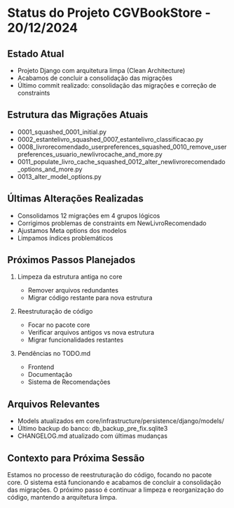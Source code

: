 # Status do Projeto CGVBookStore - 20/12/2024

## Estado Atual
- Projeto Django com arquitetura limpa (Clean Architecture)
- Acabamos de concluir a consolidação das migrações
- Último commit realizado: consolidação das migrações e correção de constraints

## Estrutura das Migrações Atuais
- 0001_squashed_0001_initial.py
- 0002_estantelivro_squashed_0007_estantelivro_classificacao.py
- 0008_livrorecomendado_userpreferences_squashed_0010_remove_userpreferences_usuario_newlivrocache_and_more.py
- 0011_populate_livro_cache_squashed_0012_alter_newlivrorecomendado_options_and_more.py
- 0013_alter_model_options.py

## Últimas Alterações Realizadas
- Consolidamos 12 migrações em 4 grupos lógicos
- Corrigimos problemas de constraints em NewLivroRecomendado
- Ajustamos Meta options dos modelos
- Limpamos índices problemáticos

## Próximos Passos Planejados
1. Limpeza da estrutura antiga no core
   - Remover arquivos redundantes
   - Migrar código restante para nova estrutura

2. Reestruturação de código
   - Focar no pacote core
   - Verificar arquivos antigos vs nova estrutura
   - Migrar funcionalidades restantes

3. Pendências no TODO.md
   - Frontend
   - Documentação
   - Sistema de Recomendações

## Arquivos Relevantes
- Models atualizados em core/infrastructure/persistence/django/models/
- Último backup do banco: db_backup_pre_fix.sqlite3
- CHANGELOG.md atualizado com últimas mudanças

## Contexto para Próxima Sessão
Estamos no processo de reestruturação do código, focando no pacote core. O sistema está funcionando e acabamos de concluir a consolidação das migrações. O próximo passo é continuar a limpeza e reorganização do código, mantendo a arquitetura limpa.